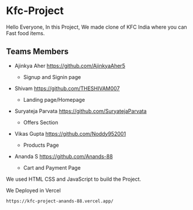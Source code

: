 # Kfc-Project
Hello Everyone, 
In this Project, We made clone of KFC India where you can Fast food items. 
<br/>
## Teams Members

- Ajinkya Aher https://github.com/AjinkyaAher5
   * Signup and Signin page


- Shivam https://github.com/THESHIVAM007
  * Landing page/Homepage
 
 
- Suryateja Parvata https://github.com/SuryatejaParvata
  * Offers Section


- Vikas Gupta https://github.com/Noddy952001
  * Products Page
  
  
- Ananda S https://github.com/Anands-88
   * Cart and Payment Page

We used HTML CSS and JavaScript to build the Project.

We Deployed in Vercel
```
https://kfc-project-anands-88.vercel.app/
```
